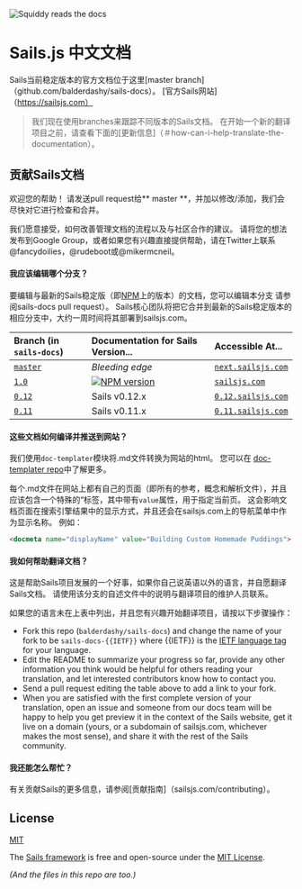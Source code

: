 ![Squiddy reads the docs](https://sailsjs.com/images/squidford_swimming.png)

# Sails.js 中文文档

Sails当前稳定版本的官方文档位于这里[master branch]（github.com/balderdashy/sails-docs）。 [官方Sails网站]（https://sailsjs.com）



> 我们现在使用branches来跟踪不同版本的Sails文档。 在开始一个新的翻译项目之前，请查看下面的[更新信息]（＃how-can-i-help-translate-the-documentation）。



## 贡献Sails文档

欢迎您的帮助！ 请发送pull request给** master **，并加以修改/添加，我们会尽快对它进行检查和合并。

我们愿意接受，如何改善管理文档的流程以及与社区合作的建议。 请将您的想法发布到Google Group，或者如果您有兴趣直接提供帮助，请在Twitter上联系@fancydoilies，@rudeboot或@mikermcneil。

#### 我应该编辑哪个分支？

<!-- As we get closer to releasing a newer version of Sails, we ask that all pull requests be made to the `1.0` branch, since that content will soon replace the 0.12 docs on the main website. The only exception is if you are documenting something that isn't relevant for Sails v1. -->

要编辑与最新的Sails稳定版（即[NPM](npmjs.org/package/sails)上的版本）的文档，您可以编辑本分支 请参阅sails-docs pull request）。 Sails核心团队将把它合并到最新的Sails稳定版本的相应分支中，大约一周时间将其部署到sailsjs.com。

<!-- That depends on what kind of edit you are making.  Most often, you'll be making an edit that is relevant for the latest stable version of Sails (i.e. the version on [NPM](npmjs.org/package/sails)) and so you'll want to edit the `master` branch of _this_ repo (what you see in the sails-docs repo by default).  The docs team merges master into the appropriate branch for the latest stable release of Sails, and then deploys that to sailsjs.com about once per week.

另外，如果您编辑即将发布的版本中未发布的功能， 比如作为一个功能建议或对Sails或相关项目的开放式请求，那么您需要编辑Sails的下一个未发布版本（有时称为“边缘”）的分支。
 -->

| Branch (in `sails-docs`)                                          | Documentation for Sails Version...                                                     | Accessible At...   |
|:------------------------------------------------------------------|:---------------------------------------------------------------------------------------|:-------------------|
| [`master`](https://github.com/balderdashy/sails-docs/tree/master) | _Bleeding edge_                                                                        | [`next.sailsjs.com`](https://next.sailsjs.com)
| [`1.0`](https://github.com/balderdashy/sails-docs/tree/1.0)       | [![NPM version](https://badge.fury.io/js/sails.png)](http://badge.fury.io/js/sails)    | [`sailsjs.com`](https://sailsjs.com)
| [`0.12`](https://github.com/balderdashy/sails-docs/tree/0.12)     | Sails v0.12.x                                                                          | [`0.12.sailsjs.com`](https://0.12.sailsjs.com)
| [`0.11`](https://github.com/balderdashy/sails-docs/tree/0.11)     | Sails v0.11.x                                                                          | [`0.11.sailsjs.com`](http://0.11.sailsjs.com)


#### 这些文档如何编译并推送到网站？

我们使用`doc-templater`模块将.md文件转换为网站的html。 您可以在 [doc-templater repo](https://github.com/uncletammy/doc-templater)中了解更多。

每个.md文件在网站上都有自己的页面（即所有的参考，概念和解析文件），并且应该包含一个特殊的<docmeta name =“displayName”>“标签，其中带有`value`属性，用于指定当前页。 这会影响文档页面在搜索引擎结果中的显示方式，并且还会在sailsjs.com上的导航菜单中作为显示名称。 例如：

```markdown
<docmeta name="displayName" value="Building Custom Homemade Puddings">
```


#### 我如何帮助翻译文档？

这是帮助Sails项目发展的一个好事，如果你自己说英语以外的语言，并自愿翻译Sails文档。 请使用该分支的自述文件中的说明与翻译项目的维护人员联系。

如果您的语言未在上表中列出，并且您有兴趣开始翻译项目，请按以下步骤操作：

+ Fork this repo (`balderdashy/sails-docs`) and change the name of your fork to be `sails-docs-{{IETF}}` where {{IETF}} is the [IETF language tag](https://en.wikipedia.org/wiki/IETF_language_tag) for your language.
+ Edit the README to summarize your progress so far, provide any other information you think would be helpful for others reading your translation, and let interested contributors know how to contact you.
+ Send a pull request editing the table above to add a link to your fork.
+ When you are satisfied with the first complete version of your translation, open an issue and someone from our docs team will be happy to help you get preview it in the context of the Sails website, get it live on a domain (yours, or a subdomain of sailsjs.com, whichever makes the most sense), and share it with the rest of the Sails community.


#### 我还能怎么帮忙？

有关贡献Sails的更多信息，请参阅[贡献指南]（sailsjs.com/contributing）。


## License

[MIT](./LICENSE.md)

The [Sails framework](https://sailsjs.com) is free and open-source under the [MIT License](https://sailsjs.com/license).

_(And the files in this repo are too.)_

